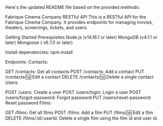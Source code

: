 <!-- @format -->

Here's the updated README file based on the provided methods:

Fabrique Cinema Company RESTful API
This is a RESTful API for the Fabrique Cinema Company. It provides endpoints for managing movies, theaters, screenings, tickets, and users.

Getting Started
Prerequisites
Node.js (v14.16.1 or later)
MongoDB (v4.1.1 or later)
Mongoose ( v6.7.0 or later)

Install dependencies:
npm install

Endpoints:
Contacts:

GET /contacts: Get all contacts
POST /contacts: Add a contact
PUT /contacts/:id: Edit a contact
DELETE /contacts/:id: Delete a single contact
Users:

POST /users: Create a user
POST /users/login: Login a user
POST /users/forgot-password: Forgot password
PUT /users/reset-password: Reset password
Films:

GET /films: Get all films
POST /films: Add a film
PUT /films/:id: Edit a film
DELETE /films/:id/:userId: Delete a single film using the film id and user id.
